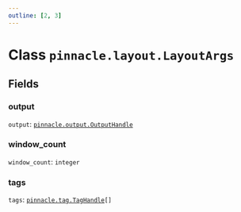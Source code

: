 ```yaml
---
outline: [2, 3]
---
```


# Class `pinnacle.layout.LayoutArgs`




## Fields

### output

`output`: <code><a href="/lua-reference/main/classes/pinnacle.output.OutputHandle">pinnacle.output.OutputHandle</a></code>



### window_count

`window_count`: <code>integer</code>



### tags

`tags`: <code><a href="/lua-reference/main/classes/pinnacle.tag.TagHandle">pinnacle.tag.TagHandle</a>[]</code>




